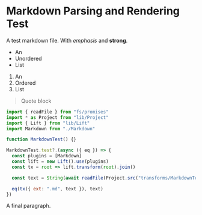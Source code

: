 # Markdown Parsing and Rendering Test

A test markdown file. With _emphasis_ and **strong**.

- An
- Unordered
- List

1. An
2. Ordered
3. List

> Quote block

```mjs
import { readFile } from "fs/promises"
import * as Project from "lib/Project"
import { Lift } from "lib/Lift"
import Markdown from "./Markdown"

function MarkdownTest() {}

MarkdownTest.test?.(async ({ eq }) => {
  const plugins = [Markdown]
  const lift = new Lift().use(plugins)
  const tx = root => lift.transform(root).join()

  const text = String(await readFile(Project.src("transforms/MarkdownTest.md")))

  eq(tx({ ext: ".md", text }), text)
})
```

A final paragraph.
